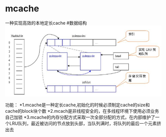 # mcache
一种实现高效的本地定长cache
#数据结构
![原理图](https://github.com/whutbd/mcache/blob/master/mcache.jpg)

功能：
*1.mcache是一种定长cache,初始化的时候必须制定cache的size和cache的block块个数
*2.mcach是非线程安全的，在多线程环境下使用必须业务自己加锁
*3.mcache的内存分配方式采取一次全部分配的方式，在内部维护了一个LRU队列，最近被访问的节点放到头部，当队列满时，将队列的最后一个元素挤出去
